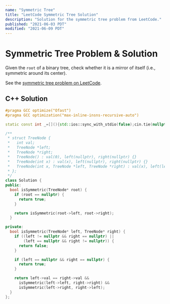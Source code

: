 ```yaml
---
name: "Symmetric Tree"
title: "LeetCode Symmetric Tree Solution"
description: "Solution for the symmetric tree problem from LeetCode."
published: "2021-06-03 PDT"
modified: "2021-06-09 PDT"
---
```


# Symmetric Tree Problem & Solution

Given the `root` of a binary tree, check whether it is a mirror of itself (i.e., symmetric around its center).

See the [symmetric tree problem on LeetCode](https://leetcode.com/problems/symmetric-tree).

## C++ Solution

```cpp
#pragma GCC optimize("Ofast")
#pragma GCC optimization("max-inline-insns-recursive-auto")

static const int _=[](){std::ios::sync_with_stdio(false);cin.tie(nullptr);cout.tie(nullptr);return 0;}();

/**
 * struct TreeNode {
 *   int val;
 *   TreeNode *left;
 *   TreeNode *right;
 *   TreeNode() : val(0), left(nullptr), right(nullptr) {}
 *   TreeNode(int x) : val(x), left(nullptr), right(nullptr) {}
 *   TreeNode(int x, TreeNode *left, TreeNode *right) : val(x), left(left), right(right) {}
 * };
 */
class Solution {
public:
  bool isSymmetric(TreeNode* root) {
    if (root == nullptr) {
      return true;
    }

    return isSymmetric(root->left, root->right);
  }

private:
  bool isSymmetric(TreeNode* left, TreeNode* right) {
    if ((left != nullptr && right == nullptr) ||
        (left == nullptr && right != nullptr)) {
      return false;
    }

    if (left == nullptr && right == nullptr) {
      return true;
    }

    return left->val == right->val &&
      isSymmetric(left->left, right->right) &&
      isSymmetric(left->right, right->left);
  }
};
```
